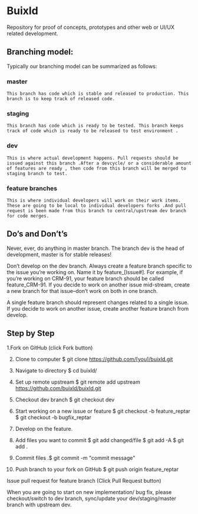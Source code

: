 # Buixld
Repository for proof of concepts, prototypes and other web or UI/UX related development.

## Branching model:
Typically our branching model can be summarized as follows:

### master
	This branch has code which is stable and released to production. This branch is to keep track of released code.

### staging
	This branch has code which is ready to be tested. This branch keeps track of code which is ready to be released to test environment .

### dev
	This is where actual development happens. Pull requests should be issued against this branch .After a devcycle/ or a considerable amount of features are ready , then code from this branch will be merged to staging branch to test.

### feature branches
	This is where individual developers will work on their work items. These are going to be local to individual developers forks .And pull request is been made from this branch to central/upstream dev branch for code merges.


## Do’s and Don’t’s

Never, ever, do anything in master branch. The branch dev is the head of development, master is for stable releases!

Don’t develop on the dev branch. Always create a feature branch specific to the issue you’re working on. Name it by feature_[Issue#]. For example, if you’re working on CRM-91, your feature branch should be called feature_CRM-91. If you decide to work on another issue mid-stream, create a new branch for that issue–don’t work on both in one branch.

A single feature branch should represent changes related to a single issue. If you decide to work on another issue, create another feature branch from develop.


## Step by Step

1.Fork on GitHub (click Fork button)

2. Clone to computer
	$ git clone https://github.com/[you]/buixld.git


3. Navigate to directory
	$ cd buixld/

4. Set up remote upstream
	$ git remote add upstream https://github.com/buixld/buixld.git


5. Checkout dev branch
	$ git checkout dev


6. Start working on a new issue or feature
	$ git checkout -b feature_reptar
	$ git checkout -b bugfix_reptar

7. Develop on the feature.

8. Add files you want to commit
	$ git add changed/file
	$ git add -A
	$ git add .

9. Commit files
	.$ git commit -m "commit message"


10. Push branch to your fork on GitHub
	$ git push origin feature_reptar


Issue pull request for feature branch (Click Pull Request button)

When you are going to start on new implementation/ bug fix, please checkout/switch to dev branch, sync/update your dev/staging/master branch with upstream dev.

